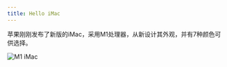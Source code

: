 ```yaml
---
title: Hello iMac
---
```


苹果刚刚发布了新版的iMac，采用M1处理器，从新设计其外观，并有7种颜色可供选择。

![M1 iMac](/blog/images/apple-imac-2021.png)